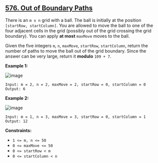 ## [576. Out of Boundary Paths](https://leetcode.com/problems/out-of-boundary-paths/) 

There is an `m x n` grid with a ball. The ball is initially at the position
`[startRow, startColumn]`. You are allowed to move the ball to one of the four
adjacent cells in the grid (possibly out of the grid crossing the grid
boundary). You can apply **at most** `maxMove` moves to the ball.

Given the five integers `m`, `n`, `maxMove`, `startRow`, `startColumn`, return
the number of paths to move the ball out of the grid boundary. Since the
answer can be very large, return it **modulo** `109 + 7`.



**Example 1:**

![image](https://assets.leetcode.com/uploads/2021/04/28/out_of_boundary_paths_1.png)

    
    
    Input: m = 2, n = 2, maxMove = 2, startRow = 0, startColumn = 0
    Output: 6
    

**Example 2:**

![image](https://assets.leetcode.com/uploads/2021/04/28/out_of_boundary_paths_2.png)

    
    
    Input: m = 1, n = 3, maxMove = 3, startRow = 0, startColumn = 1
    Output: 12
    



**Constraints:**

  * `1 <= m, n <= 50`
  * `0 <= maxMove <= 50`
  * `0 <= startRow < m`
  * `0 <= startColumn < n`

